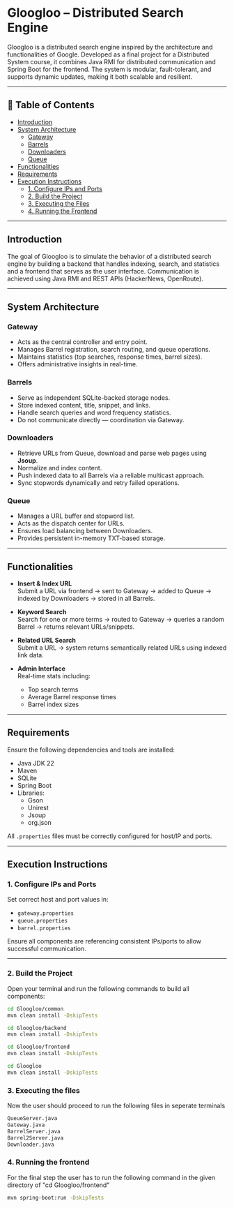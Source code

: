 # Gloogloo – Distributed Search Engine

Gloogloo is a distributed search engine inspired by the architecture and functionalities of Google. Developed as a final project for a Distributed System course, it combines Java RMI for distributed communication and Spring Boot for the frontend. The system is modular, fault-tolerant, and supports dynamic updates, making it both scalable and resilient.

---

## 📑 Table of Contents

- [Introduction](#introduction)
- [System Architecture](#system-architecture)
  - [Gateway](#gateway)
  - [Barrels](#barrels)
  - [Downloaders](#downloaders)
  - [Queue](#queue)
- [Functionalities](#functionalities)
- [Requirements](#requirements)
- [Execution Instructions](#execution-instructions)
  - [1. Configure IPs and Ports](#1-configure-ips-and-ports)
  - [2. Build the Project](#2-build-the-project)
  - [3. Executing the Files](#3-executing-the-files)
  - [4. Running the Frontend](#4-running-the-frontend)

---

## Introduction

The goal of Gloogloo is to simulate the behavior of a distributed search engine by building a backend that handles indexing, search, and statistics and a frontend that serves as the user interface. Communication is achieved using Java RMI and REST APIs (HackerNews, OpenRoute).

---

## System Architecture

### Gateway

- Acts as the central controller and entry point.
- Manages Barrel registration, search routing, and queue operations.
- Maintains statistics (top searches, response times, barrel sizes).
- Offers administrative insights in real-time.

### Barrels

- Serve as independent SQLite-backed storage nodes.
- Store indexed content, title, snippet, and links.
- Handle search queries and word frequency statistics.
- Do not communicate directly — coordination via Gateway.

### Downloaders

- Retrieve URLs from Queue, download and parse web pages using **Jsoup**.
- Normalize and index content.
- Push indexed data to all Barrels via a reliable multicast approach.
- Sync stopwords dynamically and retry failed operations.

### Queue

- Manages a URL buffer and stopword list.
- Acts as the dispatch center for URLs.
- Ensures load balancing between Downloaders.
- Provides persistent in-memory TXT-based storage.

---

## Functionalities

- **Insert & Index URL**  
  Submit a URL via frontend → sent to Gateway → added to Queue → indexed by Downloaders → stored in all Barrels.

- **Keyword Search**  
  Search for one or more terms → routed to Gateway → queries a random Barrel → returns relevant URLs/snippets.

- **Related URL Search**  
  Submit a URL → system returns semantically related URLs using indexed link data.

- **Admin Interface**  
  Real-time stats including:
  - Top search terms
  - Average Barrel response times
  - Barrel index sizes

---

## Requirements

Ensure the following dependencies and tools are installed:

- Java JDK 22
- Maven
- SQLite
- Spring Boot
- Libraries:
  - Gson
  - Unirest
  - Jsoup
  - org.json

All `.properties` files must be correctly configured for host/IP and ports.

---

## Execution Instructions

### 1. Configure IPs and Ports

Set correct host and port values in:

- `gateway.properties`
- `queue.properties`
- `barrel.properties`

Ensure all components are referencing consistent IPs/ports to allow successful communication.

---

### 2. Build the Project

Open your terminal and run the following commands to build all components:

```bash
cd Gloogloo/common
mvn clean install -DskipTests

cd Gloogloo/backend
mvn clean install -DskipTests

cd Gloogloo/frontend
mvn clean install -DskipTests

cd Gloogloo
mvn clean install -DskipTests
```
### 3. Executing the files 
Now the user should proceed to run the following files in seperate terminals
 ```bash
 QueueServer.java 
 Gateway.java 
 BarrelServer.java 
 Barrel2Server.java 
 Downloader.java
```
### 4. Running the frontend
For the final step the user has to run the following command in the given directory of "cd Gloogloo/frontend"
```bash
mvn spring-boot:run -DskipTests
```
